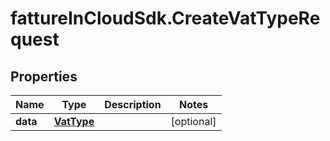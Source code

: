 # fattureInCloudSdk.CreateVatTypeRequest

## Properties

Name | Type | Description | Notes
------------ | ------------- | ------------- | -------------
**data** | [**VatType**](VatType.md) |  | [optional] 


